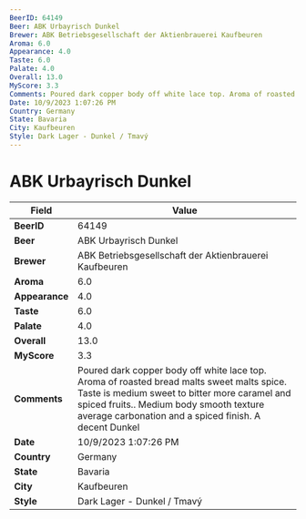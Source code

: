 ```yaml
---
BeerID: 64149
Beer: ABK Urbayrisch Dunkel
Brewer: ABK Betriebsgesellschaft der Aktienbrauerei Kaufbeuren
Aroma: 6.0
Appearance: 4.0
Taste: 6.0
Palate: 4.0
Overall: 13.0
MyScore: 3.3
Comments: Poured dark copper body off white lace top. Aroma of roasted bread malts sweet malts spice. Taste is medium sweet to bitter more caramel and spiced fruits.. Medium body smooth texture average carbonation and a spiced finish. A decent Dunkel
Date: 10/9/2023 1:07:26 PM
Country: Germany
State: Bavaria
City: Kaufbeuren
Style: Dark Lager - Dunkel / Tmavý
---
```


# ABK Urbayrisch Dunkel

| Field         | Value |
|---------------|-------|
| **BeerID** | 64149 |
| **Beer** | ABK Urbayrisch Dunkel |
| **Brewer** | ABK Betriebsgesellschaft der Aktienbrauerei Kaufbeuren |
| **Aroma** | 6.0 |
| **Appearance** | 4.0 |
| **Taste** | 6.0 |
| **Palate** | 4.0 |
| **Overall** | 13.0 |
| **MyScore** | 3.3 |
| **Comments** | Poured dark copper body off white lace top. Aroma of roasted bread malts sweet malts spice. Taste is medium sweet to bitter more caramel and spiced fruits.. Medium body smooth texture average carbonation and a spiced finish. A decent Dunkel  |
| **Date** | 10/9/2023 1:07:26 PM |
| **Country** | Germany |
| **State** | Bavaria |
| **City** | Kaufbeuren |
| **Style** | Dark Lager - Dunkel / Tmavý |
